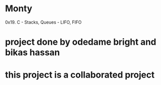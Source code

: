 # Monty
0x19. C - Stacks, Queues - LIFO, FIFO
# project done by odedame bright and bikas hassan
# this project is a collaborated project
